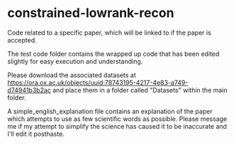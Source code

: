 # constrained-lowrank-recon
Code related to a specific paper, which will be linked to if the paper is accepted.

The test code folder contains the wrapped up code that has been edited slightly for easy execution and understanding.

Please download the associated datasets at https://ora.ox.ac.uk/objects/uuid:78743195-4217-4e83-a749-d74941b3b2ac and place them in a folder called "Datasets" within the main folder.

A simple_english_explanation file contains an explanation of the paper which attempts to use as few scientific words as possible. Please message me if my attempt to simplify the science has caused it to be inaccurate and I'll edit it posthaste.
